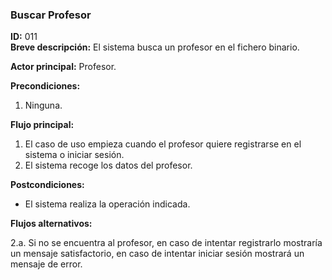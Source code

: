 ### Buscar Profesor  **ID:** 011  **Breve descripción:** El sistema busca un profesor en el fichero binario.    **Actor principal:** Profesor.        **Precondiciones:**1. Ninguna.**Flujo principal:**1. El caso de uso empieza cuando el profesor quiere registrarse en el sistema o iniciar sesión.  2. El sistema recoge los datos del profesor.**Postcondiciones:**- El sistema realiza la operación indicada.**Flujos alternativos:**2.a. Si no se encuentra al profesor, en caso de intentar registrarlo mostraría un mensaje satisfactorio, en caso de intentar iniciar sesión mostrará un mensaje de error.  